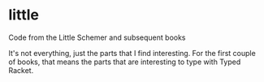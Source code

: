 # little
Code from the Little Schemer and subsequent books

It's not everything, just the parts that I find interesting. For the first couple of books, that means the parts that are interesting to type with Typed Racket.
